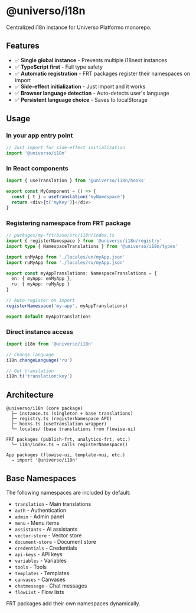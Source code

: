 # @universo/i18n

Centralized i18n instance for Universo Platformo monorepo.

## Features

- ✅ **Single global instance** - Prevents multiple i18next instances
- ✅ **TypeScript first** - Full type safety
- ✅ **Automatic registration** - FRT packages register their namespaces on import
- ✅ **Side-effect initialization** - Just import and it works
- ✅ **Browser language detection** - Auto-detects user's language
- ✅ **Persistent language choice** - Saves to localStorage

## Usage

### In your app entry point

```typescript
// Just import for side-effect initialization
import '@universo/i18n'
```

### In React components

```typescript
import { useTranslation } from '@universo/i18n/hooks'

export const MyComponent = () => {
  const { t } = useTranslation('myNamespace')
  return <div>{t('myKey')}</div>
}
```

### Registering namespace from FRT package

```typescript
// packages/my-frt/base/src/i18n/index.ts
import { registerNamespace } from '@universo/i18n/registry'
import type { NamespaceTranslations } from '@universo/i18n/types'

import enMyApp from './locales/en/myApp.json'
import ruMyApp from './locales/ru/myApp.json'

export const myAppTranslations: NamespaceTranslations = {
  en: { myApp: enMyApp },
  ru: { myApp: ruMyApp }
}

// Auto-register on import
registerNamespace('my-app', myAppTranslations)

export default myAppTranslations
```

### Direct instance access

```typescript
import i18n from '@universo/i18n'

// Change language
i18n.changeLanguage('ru')

// Get translation
i18n.t('translation:key')
```

## Architecture

```
@universo/i18n (core package)
  ├─ instance.ts (singleton + base translations)
  ├─ registry.ts (registerNamespace API)
  ├─ hooks.ts (useTranslation wrapper)
  └─ locales/ (base translations from flowise-ui)

FRT packages (publish-frt, analytics-frt, etc.)
  └─ i18n/index.ts → calls registerNamespace()

App packages (flowise-ui, template-mui, etc.)
  → import '@universo/i18n'
```

## Base Namespaces

The following namespaces are included by default:

- `translation` - Main translations
- `auth` - Authentication
- `admin` - Admin panel
- `menu` - Menu items
- `assistants` - AI assistants
- `vector-store` - Vector store
- `document-store` - Document store
- `credentials` - Credentials
- `api-keys` - API keys
- `variables` - Variables
- `tools` - Tools
- `templates` - Templates
- `canvases` - Canvases
- `chatmessage` - Chat messages
- `flowList` - Flow lists

FRT packages add their own namespaces dynamically.
